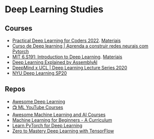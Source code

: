 # Deep Learning Studies
## Courses
- [Practical Deep Learning for Coders 2022](https://www.youtube.com/playlist?list=PLfYUBJiXbdtSvpQjSnJJ_PmDQB_VyT5iU). [Materiais](https://course.fast.ai/)
- [Curso de Deep learning | Aprenda a construir redes neurais com Pytorch](https://www.youtube.com/playlist?list=PL5TJqBvpXQv6cd1kade4kjwr8_QQj8j3k)
- [MIT 6.S191: Introduction to Deep Learning](https://www.youtube.com/playlist?list=PLtBw6njQRU-rwp5__7C0oIVt26ZgjG9NI). [Materiais](https://github.com/aamini/introtodeeplearning)
- [Deep Learning Explained by AssemblyAI](https://www.youtube.com/playlist?list=PLcWfeUsAys2nPgh-gYRlexc6xvscdvHqX)
- [DeepMind x UCL | Deep Learning Lecture Series 2020](https://www.youtube.com/playlist?list=PLqYmG7hTraZCDxZ44o4p3N5Anz3lLRVZF)
- [NYU Deep Learning SP20](https://www.youtube.com/playlist?list=PLLHTzKZzVU9eaEyErdV26ikyolxOsz6mq)

## Repos
- [Awesome Deep Learning](https://github.com/ChristosChristofidis/awesome-deep-learning#courses)
- [📺 ML YouTube Courses](https://github.com/dair-ai/ML-YouTube-Courses)
- [Awesome Machine Learning and AI Courses](https://github.com/luspr/awesome-ml-courses)
- [Machine Learning for Beginners - A Curriculum](https://github.com/microsoft/ML-For-Beginners)
- [Learn PyTorch for Deep Learning](https://github.com/mrdbourke/pytorch-deep-learning)
- [Zero to Mastery Deep Learning with TensorFlow](https://github.com/mrdbourke/tensorflow-deep-learning)

